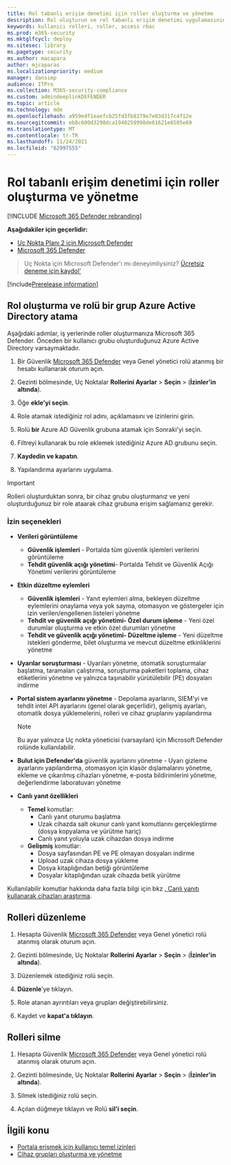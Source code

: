 ```yaml
---
title: Rol tabanlı erişim denetimi için roller oluşturma ve yönetme
description: Rol oluşturun ve rol tabanlı erişim denetimi uygulamasının bir parçası olarak bu role atanan izinleri Microsoft 365 Defender
keywords: kullanıcı rolleri, roller, access rbac
ms.prod: m365-security
ms.mktglfcycl: deploy
ms.sitesec: library
ms.pagetype: security
ms.author: macapara
author: mjcaparas
ms.localizationpriority: medium
manager: dansimp
audience: ITPro
ms.collection: M365-security-compliance
ms.custom: admindeeplinkDEFENDER
ms.topic: article
ms.technology: mde
ms.openlocfilehash: a959edf1eaefcb25fd3fb8279e7e03d317c4f12e
ms.sourcegitcommit: eb8c600d3298dca1940259998de61621e6505e69
ms.translationtype: MT
ms.contentlocale: tr-TR
ms.lasthandoff: 11/24/2021
ms.locfileid: "62997555"
---
```

# <a name="create-and-manage-roles-for-role-based-access-control"></a>Rol tabanlı erişim denetimi için roller oluşturma ve yönetme

[!INCLUDE [Microsoft 365 Defender rebranding](../../includes/microsoft-defender.md)]

**Aşağıdakiler için geçerlidir:**

- [Uç Nokta Planı 2 için Microsoft Defender](https://go.microsoft.com/fwlink/?linkid=2154037)
- [Microsoft 365 Defender](https://go.microsoft.com/fwlink/?linkid=2118804)

> Uç Nokta için Microsoft Defender'ı mı deneyimliysiniz? [Ücretsiz deneme için kaydol'](https://signup.microsoft.com/create-account/signup?products=7f379fee-c4f9-4278-b0a1-e4c8c2fcdf7e&ru=https://aka.ms/MDEp2OpenTrial?ocid=docs-wdatp-roles-abovefoldlink)

[!include[Prerelease information](../../includes/prerelease.md)]

## <a name="create-roles-and-assign-the-role-to-an-azure-active-directory-group"></a>Rol oluşturma ve rolü bir grup Azure Active Directory atama

Aşağıdaki adımlar, iş yerlerinde roller oluşturmanıza Microsoft 365 Defender. Önceden bir kullanıcı grubu oluşturduğunuz Azure Active Directory varsaymaktadır.

1. Bir Güvenlik <a href="https://go.microsoft.com/fwlink/p/?linkid=2077139" target="_blank">Microsoft 365 Defender</a> veya Genel yönetici rolü atanmış bir hesabı kullanarak oturum açın.

2. Gezinti bölmesinde, Uç Noktalar **Rollerini Ayarlar** \> **Seçin** \> (**İzinler'in altında**).

3. Öğe **ekle'yi seçin**.

4. Role atamak istediğiniz rol adını, açıklamasını ve izinlerini girin.

5. Rolü **bir** Azure AD Güvenlik grubuna atamak için Sonraki'yi seçin.

6. Filtreyi kullanarak bu role eklemek istediğiniz Azure AD grubunu seçin.

7. **Kaydedin ve kapatın**.

8. Yapılandırma ayarlarını uygulama.

> [!IMPORTANT]
> Rolleri oluşturduktan sonra, bir cihaz grubu oluşturmanız ve yeni oluşturduğunuz bir role ataarak cihaz grubuna erişim sağlamanız gerekir.

### <a name="permission-options"></a>İzin seçenekleri

- **Verileri görüntüleme**
  - **Güvenlik işlemleri** - Portalda tüm güvenlik işlemleri verilerini görüntüleme
  - **Tehdit güvenlik açığı yönetimi**- Portalda Tehdit ve Güvenlik Açığı Yönetimi verilerini görüntüleme

- **Etkin düzeltme eylemleri**
  - **Güvenlik işlemleri** - Yanıt eylemleri alma, bekleyen düzeltme eylemlerini onaylama veya yok sayma, otomasyon ve göstergeler için izin verilen/engellenen listeleri yönetme
  - **Tehdit ve güvenlik açığı yönetimi- Özel durum işleme** - Yeni özel durumlar oluşturma ve etkin özel durumları yönetme
  - **Tehdit ve güvenlik açığı yönetimi- Düzeltme işleme** - Yeni düzeltme istekleri gönderme, bilet oluşturma ve mevcut düzeltme etkinliklerini yönetme

- **Uyarılar soruşturması** - Uyarıları yönetme, otomatik soruşturmalar başlatma, taramaları çalıştırma, soruşturma paketleri toplama, cihaz etiketlerini yönetme ve yalnızca taşınabilir yürütülebilir (PE) dosyaları indirme

- **Portal sistem ayarlarını yönetme** - Depolama ayarlarını, SIEM'yi ve tehdit intel API ayarlarını (genel olarak geçerlidir), gelişmiş ayarları, otomatik dosya yüklemelerini, rolleri ve cihaz gruplarını yapılandırma

    > [!NOTE]
    > Bu ayar yalnızca Uç nokta yöneticisi (varsayılan) için Microsoft Defender rolünde kullanılabilir.

- **Bulut için Defender'da** güvenlik ayarlarını yönetme - Uyarı gizleme ayarlarını yapılandırma, otomasyon için klasör dışlamalarını yönetme, ekleme ve çıkarılmış cihazları yönetme, e-posta bildirimlerini yönetme, değerlendirme laboratuvarı yönetme

- **Canlı yanıt özellikleri**
  - **Temel** komutlar:
    - Canlı yanıt oturumu başlatma
    - Uzak cihazda salt okunur canlı yanıt komutlarını gerçekleştirme (dosya kopyalama ve yürütme hariç)
    - Canlı yanıt yoluyla uzak cihazdan dosya indirme
  - **Gelişmiş** komutlar:
    - Dosya sayfasından PE ve PE olmayan dosyaları indirme
    - Upload uzak cihaza dosya yükleme
    - Dosya kitaplığından betiği görüntüleme
    - Dosyalar kitaplığından uzak cihazda betik yürütme

Kullanılabilir komutlar hakkında daha fazla bilgi için bkz [. Canlı yanıtı kullanarak cihazları araştırma](live-response.md).

## <a name="edit-roles"></a>Rolleri düzenleme

1. Hesapta Güvenlik <a href="https://go.microsoft.com/fwlink/p/?linkid=2077139" target="_blank">Microsoft 365 Defender</a> veya Genel yönetici rolü atanmış olarak oturum açın.

2. Gezinti bölmesinde, Uç Noktalar **Rollerini Ayarlar** \> **Seçin** \> (**İzinler'in altında**).

3. Düzenlemek istediğiniz rolü seçin.

4. **Düzenle**’ye tıklayın.

5. Role atanan ayrıntıları veya grupları değiştirebilirsiniz.

6. Kaydet ve **kapat'a tıklayın**.

## <a name="delete-roles"></a>Rolleri silme

1. Hesapta Güvenlik <a href="https://go.microsoft.com/fwlink/p/?linkid=2077139" target="_blank">Microsoft 365 Defender</a> veya Genel yönetici rolü atanmış olarak oturum açın.

2. Gezinti bölmesinde, Uç Noktalar **Rollerini Ayarlar** \> **Seçin** \> (**İzinler'in altında**).

3. Silmek istediğiniz rolü seçin.

4. Açılan düğmeye tıklayın ve Rolü **sil'i seçin**.

## <a name="related-topic"></a>İlgili konu

- [Portala erişmek için kullanıcı temel izinleri](basic-permissions.md)
- [Cihaz grupları oluşturma ve yönetme](machine-groups.md)
